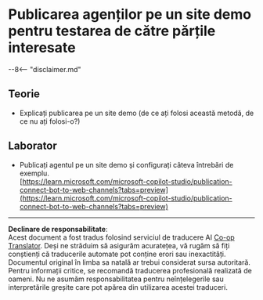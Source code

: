 <!--
CO_OP_TRANSLATOR_METADATA:
{
  "original_hash": "774cce7f425b6d530eedee647cfdbbee",
  "translation_date": "2025-10-20T17:53:56+00:00",
  "source_file": "docs/operative-preview/12-demo-website/README.md",
  "language_code": "ro"
}
-->
# Publicarea agenților pe un site demo pentru testarea de către părțile interesate

--8<-- "disclaimer.md"

## Teorie

- Explicați publicarea pe un site demo (de ce ați folosi această metodă, de ce nu ați folosi-o?)

## Laborator

- Publicați agentul pe un site demo și configurați câteva întrebări de exemplu.  
[https://learn.microsoft.com/microsoft-copilot-studio/publication-connect-bot-to-web-channels?tabs=preview](https://learn.microsoft.com/microsoft-copilot-studio/publication-connect-bot-to-web-channels?tabs=preview)

---

**Declinare de responsabilitate**:  
Acest document a fost tradus folosind serviciul de traducere AI [Co-op Translator](https://github.com/Azure/co-op-translator). Deși ne străduim să asigurăm acuratețea, vă rugăm să fiți conștienți că traducerile automate pot conține erori sau inexactități. Documentul original în limba sa natală ar trebui considerat sursa autoritară. Pentru informații critice, se recomandă traducerea profesională realizată de oameni. Nu ne asumăm responsabilitatea pentru neînțelegerile sau interpretările greșite care pot apărea din utilizarea acestei traduceri.